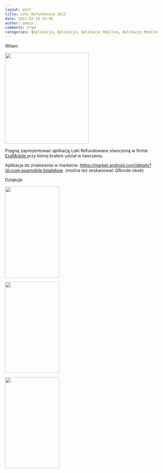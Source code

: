 ```yaml
---
layout: post
title: Leki Refundowane 2012
date: 2012-02-18 15:49
author: admin
comments: true
categories: [Aplikacje, Aplikacje, Aplikacje Mobilne, Aplikacje Mobilne, Aplikacje PC/MAC, html, Java, Portfolio, Program]
---
```

Witam

<a href="http://szymonmotyka.pl/wp-content/uploads/2012/02/LISTALEKOW.png"><img class="size-medium wp-image-206 alignleft" style="border-style: initial; border-color: initial;" title="LISTALEKOW" src="http://szymonmotyka.pl/wp-content/uploads/2012/02/LISTALEKOW-276x300.png" alt="" width="276" height="300" /></a>

Pragnę zaprezentować aplikację Leki Refundowane stworzoną w firmie <a href="examobile.com">ExaMobile </a>przy której brałem udział w tworzeniu.

Aplikacja do znalezienia w markecie: <a href="https://market.android.com/details?id=com.examobile.listalekow">https://market.android.com/details?id=com.examobile.listalekow</a>  (można też zeskanować QRcode obok)

Dziękuje

<!--more-->

<a href="http://szymonmotyka.pl/wp-content/uploads/2012/02/unnamed-1.jpg"><img class="alignleft size-medium wp-image-203" title="Lista Leków" src="http://szymonmotyka.pl/wp-content/uploads/2012/02/unnamed-1-179x300.jpg" alt="" width="179" height="300" /></a>

<a href="http://szymonmotyka.pl/wp-content/uploads/2012/02/unnamed.jpg"><img class="size-medium wp-image-204 alignleft" title="Wyszukiwarka" src="http://szymonmotyka.pl/wp-content/uploads/2012/02/unnamed-179x300.jpg" alt="" width="179" height="300" /></a>

<a href="http://szymonmotyka.pl/wp-content/uploads/2012/02/unnamed-2.jpg"><img class="size-medium wp-image-202 alignleft" title="Szczegóły leku" src="http://szymonmotyka.pl/wp-content/uploads/2012/02/unnamed-2-179x300.jpg" alt="" width="179" height="300" /></a>
